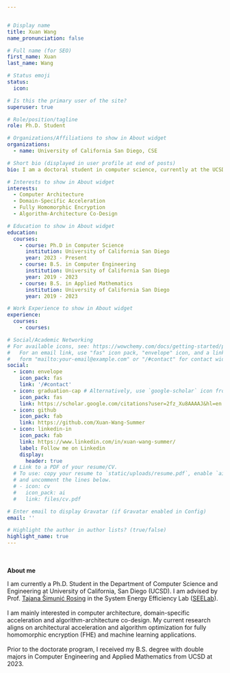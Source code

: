 ```yaml
---


# Display name
title: Xuan Wang
name_pronunciation: false

# Full name (for SEO)
first_name: Xuan
last_name: Wang

# Status emoji
status:
  icon:

# Is this the primary user of the site?
superuser: true

# Role/position/tagline
role: Ph.D. Student

# Organizations/Affiliations to show in About widget
organizations:
  - name: University of California San Diego, CSE 

# Short bio (displayed in user profile at end of posts)
bio: I am a doctoral student in computer science, currently at the UCSD.

# Interests to show in About widget
interests:
  - Computer Architecture
  - Domain-Specific Acceleration
  - Fully Homomorphic Encryption
  - Algorithm-Architecture Co-Design

# Education to show in About widget
education:
  courses:
    - course: Ph.D in Computer Science
      institution: University of California San Diego
      year: 2023 - Present
    - course: B.S. in Computer Engineering
      institution: University of California San Diego
      year: 2019 - 2023
    - course: B.S. in Applied Mathematics
      institution: University of California San Diego
      year: 2019 - 2023

# Work Experience to show in About widget
experience:
  courses:
    - courses:

# Social/Academic Networking
# For available icons, see: https://wowchemy.com/docs/getting-started/page-builder/#icons
#   For an email link, use "fas" icon pack, "envelope" icon, and a link in the
#   form "mailto:your-email@example.com" or "/#contact" for contact widget.
social:
  - icon: envelope
    icon_pack: fas
    link: '/#contact'
  - icon: graduation-cap # Alternatively, use `google-scholar` icon from `ai` icon pack
    icon_pack: fas
    link: https://scholar.google.com/citations?user=2fz_Xu8AAAAJ&hl=en
  - icon: github
    icon_pack: fab
    link: https://github.com/Xuan-Wang-Summer
  - icon: linkedin-in
    icon_pack: fab
    link: https://www.linkedin.com/in/xuan-wang-summer/
    label: Follow me on Linkedin
    display:
      header: true
  # Link to a PDF of your resume/CV.
  # To use: copy your resume to `static/uploads/resume.pdf`, enable `ai` icons in `params.yaml`,
  # and uncomment the lines below.
  # - icon: cv
  #   icon_pack: ai
  #   link: files/cv.pdf

# Enter email to display Gravatar (if Gravatar enabled in Config)
email: ''

# Highlight the author in author lists? (true/false)
highlight_name: true
---
```


<br/><br/>
**About me**

I am currently a Ph.D. Student in the Department of Computer Science and Engineering at University of California, San Diego (UCSD). I am advised by Prof. [Tajana Šimunić Rosing](https://cseweb.ucsd.edu/~trosing/) in the System Energy Efficiency Lab ([SEELab](http://varys.ucsd.edu/)). 
<br/><br/>
I am mainly interested in computer architecture, domain-specific acceleration and algorithm-architecture co-design. My current research aligns on architectural acceleration and algorithm optimization for fully homomorphic encryption (FHE) and machine learning applications.
<br/><br/>
Prior to the doctorate program, I received my B.S. degree with double majors in Computer Engineering and Applied Mathematics from UCSD at 2023.